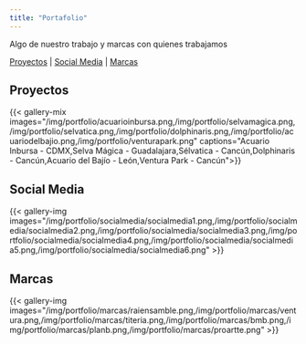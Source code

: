 ```yaml
---
title: "Portafolio"
---
```

Algo de nuestro trabajo y marcas con quienes trabajamos

[Proyectos](#proyectos) | [Social Media](#social-media) | [Marcas](#marcas)

## Proyectos
{{< gallery-mix images="/img/portfolio/acuarioinbursa.png,/img/portfolio/selvamagica.png,/img/portfolio/selvatica.png,/img/portfolio/dolphinaris.png,/img/portfolio/acuariodelbajio.png,/img/portfolio/venturapark.png" captions="Acuario Inbursa - CDMX,Selva Mágica - Guadalajara,Sélvatica - Cancún,Dolphinaris - Cancún,Acuario del Bajío - León,Ventura Park - Cancún">}}

## Social Media
{{< gallery-img images="/img/portfolio/socialmedia/socialmedia1.png,/img/portfolio/socialmedia/socialmedia2.png,/img/portfolio/socialmedia/socialmedia3.png,/img/portfolio/socialmedia/socialmedia4.png,/img/portfolio/socialmedia/socialmedia5.png,/img/portfolio/socialmedia/socialmedia6.png" >}}

## Marcas
{{< gallery-img images="/img/portfolio/marcas/raiensamble.png,/img/portfolio/marcas/ventura.png,/img/portfolio/marcas/titeria.png,/img/portfolio/marcas/bmb.png,/img/portfolio/marcas/planb.png,/img/portfolio/marcas/proartte.png" >}}